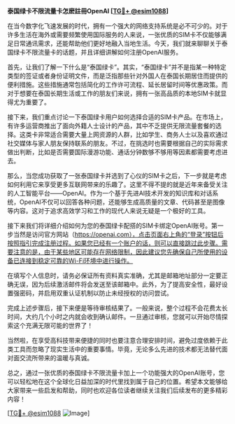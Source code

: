 **泰国绿卡不限流量卡怎麽註冊OpenAI [[TG💪+ @esim1088](https://t.me/s/esim1088)]**

在当今数字化飞速发展的时代，拥有一个强大的网络支持系统是必不可少的。对于许多生活在海外或需要频繁使用国际服务的人来说，一张优质的SIM卡不仅能够满足日常通讯需求，还能帮助他们更好地融入当地生活。今天，我们就来聊聊关于泰国绿卡不限流量卡的话题，并且详细讲解如何注册OpenAI服务。

首先，让我们了解一下什么是“泰国绿卡”。其实，“泰国绿卡”并不是指某一种特定类型的签证或者身份证明文件，而是泛指那些针对外国人在泰国长期居住而提供的便利措施。这些措施通常包括简化的工作许可流程、延长居留时间等优惠政策。而对于想要在泰国长期生活或工作的朋友们来说，拥有一张高品质的本地SIM卡就显得尤为重要了。

接下来，我们重点讨论一下泰国绿卡用户如何选择合适的SIM卡产品。在市场上，有许多运营商推出了面向外籍人士设计的产品，其中不乏提供无限流量套餐的选择。这类卡非常适合需要大量上网资源的人群，比如学生、商务人士以及喜欢通过社交媒体与家人朋友保持联系的朋友。不过，在挑选时也需要根据自己的实际需求做出判断，比如是否需要国际漫游功能、通话分钟数够不够用等因素都需要考虑进去。

那么，当您成功获取了一张泰国绿卡并选到了心仪的SIM卡之后，下一步就是考虑如何利用它来享受更多互联网带来的乐趣了。这里不得不提的就是近年来备受关注的人工智能平台——OpenAI。作为一个基于先进AI技术开发的知识库和对话系统，OpenAI不仅可以回答各种问题，还能够生成高质量的文章、代码甚至是图像等内容。这对于追求高效学习和工作的现代人来说无疑是一个极好的工具。

接下来我们将详细介绍如何为您的泰国绿卡配搭的SIM卡绑定OpenAI账号。第一步当然是访问官方网站（https://openai.com），点击页面右上角的“登录”按钮后按照指引完成注册过程。如果您已经有一个账户的话，则可以直接跳过此步骤。需要注意的是，由于某些地区可能存在网络限制，因此建议您先确保自己所使用的设备已连接到稳定可靠的Wi-Fi环境中进行操作。

在填写个人信息时，请务必保证所有资料真实准确，尤其是邮箱地址部分一定要正确无误，因为后续激活邮件将会发送至该邮箱中。此外，为了提高安全性，最好设置强密码，并启用双重认证机制以防止未经授权的访问尝试。

完成上述步骤后，接下来便是等待审核结果了。一般来说，整个过程不会花费太长时间，大约几个小时之内就会收到确认邮件。一旦通过审核，您就可以开始尽情探索这个充满无限可能的世界了！

当然啦，在享受高科技带来便捷的同时也要注意合理安排时间，避免过度依赖于此类工具而忽略了现实生活中的重要事情。毕竟，无论多么先进的技术都无法替代面对面交流所带来的温暖与真诚。

总之，通过一张优质的泰国绿卡不限流量卡加上一个功能强大的OpenAI账号，您可以轻松地在这个全球化日益加深的时代里找到属于自己的位置。希望本文能够给大家带来一些启发和帮助，同时也欢迎各位读者继续关注我们后续发布的更多精彩内容！

[[TG💪+ @esim1088](https://t.me/s/esim1088) ![Image](https://i.postimg.cc/4NQfJmqS/Snipaste-2025-05-13-00-14-12.png)]